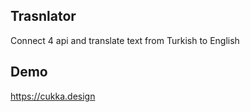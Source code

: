 ## Trasnlator

Connect 4 api and translate text from Turkish to English

## Demo

https://cukka.design
